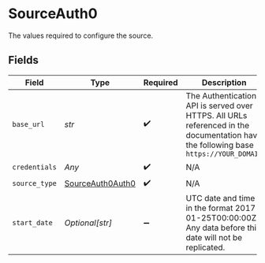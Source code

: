 # SourceAuth0

The values required to configure the source.


## Fields

| Field                                                                                                                               | Type                                                                                                                                | Required                                                                                                                            | Description                                                                                                                         | Example                                                                                                                             |
| ----------------------------------------------------------------------------------------------------------------------------------- | ----------------------------------------------------------------------------------------------------------------------------------- | ----------------------------------------------------------------------------------------------------------------------------------- | ----------------------------------------------------------------------------------------------------------------------------------- | ----------------------------------------------------------------------------------------------------------------------------------- |
| `base_url`                                                                                                                          | *str*                                                                                                                               | :heavy_check_mark:                                                                                                                  | The Authentication API is served over HTTPS. All URLs referenced in the documentation have the following base `https://YOUR_DOMAIN` | https://dev-yourOrg.us.auth0.com/                                                                                                   |
| `credentials`                                                                                                                       | *Any*                                                                                                                               | :heavy_check_mark:                                                                                                                  | N/A                                                                                                                                 |                                                                                                                                     |
| `source_type`                                                                                                                       | [SourceAuth0Auth0](../../models/shared/sourceauth0auth0.md)                                                                         | :heavy_check_mark:                                                                                                                  | N/A                                                                                                                                 |                                                                                                                                     |
| `start_date`                                                                                                                        | *Optional[str]*                                                                                                                     | :heavy_minus_sign:                                                                                                                  | UTC date and time in the format 2017-01-25T00:00:00Z. Any data before this date will not be replicated.                             | 2023-08-05T00:43:59.244Z                                                                                                            |
